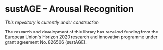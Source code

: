 # sustAGE – Arousal Recognition

*This repository is currently under construction*

The research and development of this library has received funding from the European Union's Horizon 2020 research and innovation programme under grant agreement No. 826506 (sustAGE).
